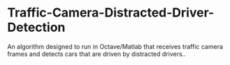 Traffic-Camera-Distracted-Driver-Detection
==========================================

An algorithm designed to run in Octave/Matlab that receives traffic camera frames and detects cars that are driven by distracted drivers.. 

